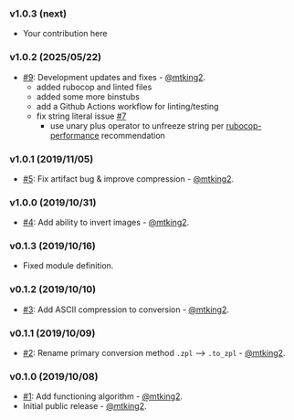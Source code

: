 ### v1.0.3 (next)

* Your contribution here

### v1.0.2 (2025/05/22)

* [#9](https://github.com/mtking2/img2zpl/pull/9): Development updates and fixes - [@mtking2](https://github.com/mtking2).
  * added rubocop and linted files
  * added some more binstubs
  * add a Github Actions workflow for linting/testing
  * fix string literal issue [#7](https://github.com/mtking2/img2zpl/issues/7)
    * use unary plus operator to unfreeze string per [rubocop-performance](https://docs.rubocop.org/rubocop-performance/cops_performance.html#performanceunfreezestring) recommendation

### v1.0.1 (2019/11/05)

* [#5](https://github.com/mtking2/img2zpl/pull/5): Fix artifact bug & improve compression - [@mtking2](https://github.com/mtking2).

### v1.0.0 (2019/10/31)

* [#4](https://github.com/mtking2/img2zpl/pull/4): Add ability to invert images - [@mtking2](https://github.com/mtking2).

### v0.1.3 (2019/10/16)

* Fixed module definition.

### v0.1.2 (2019/10/10)

* [#3](https://github.com/mtking2/img2zpl/pull/3): Add ASCII compression to conversion - [@mtking2](https://github.com/mtking2).

### v0.1.1 (2019/10/09)

* [#2](https://github.com/mtking2/img2zpl/pull/2): Rename primary conversion method `.zpl` --> `.to_zpl` - [@mtking2](https://github.com/mtking2).

### v0.1.0 (2019/10/08)
* [#1](https://github.com/mtking2/img2zpl/pull/1): Add functioning algorithm - [@mtking2](https://github.com/mtking2).
* Initial public release - [@mtking2](https://github.com/mtking2).
